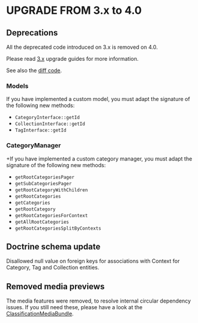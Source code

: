 UPGRADE FROM 3.x to 4.0
=======================

## Deprecations

All the deprecated code introduced on 3.x is removed on 4.0.

Please read [3.x](https://github.com/sonata-project/SonataClassificationBundle/tree/3.x) upgrade guides for more information.

See also the [diff code](https://github.com/sonata-project/SonataClassificationBundle/compare/3.x...4.0.0).

### Models
If you have implemented a custom model, you must adapt the signature of the following new methods:
 * `CategoryInterface::getId`
 * `CollectionInterface::getId`
 * `TagInterface::getId`

### CategoryManager
+If you have implemented a custom category manager, you must adapt the signature of the following new methods:
 * `getRootCategoriesPager`
 * `getSubCategoriesPager`
 * `getRootCategoryWithChildren`
 * `getRootCategories`
 * `getCategories`
 * `getRootCategory`
 * `getRootCategoriesForContext`
 * `getAllRootCategories`
 * `getRootCategoriesSplitByContexts`

## Doctrine schema update
Disallowed null value on foreign keys for associations with Context for
Category, Tag and Collection entities.

## Removed media previews

The media features were removed, to resolve internal circular dependency issues. 
If you still need these, please have a look at the [ClassificationMediaBundle](https://github.com/sonata-project/SonataClassificationMediaBundle).

